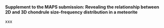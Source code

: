 **Supplement to the MAPS submission: Revealing the relationship between 2D and 3D chondrule size-frequency distribution in a meteorite**

xxx
